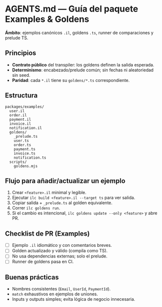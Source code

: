 # AGENTS.md — Guía del paquete **Examples & Goldens**

**Ámbito**: ejemplos canónicos `.il`, goldens `.ts`, runner de comparaciones y prelude TS.

## Principios

- **Contrato público** del transpiler: los goldens definen la salida esperada.
- **Determinismo**: encabezado/prelude común; sin fechas ni aleatoriedad sin seed.
- **Paridad**: cada `*.il` tiene su `goldens/*.ts` correspondiente.

## Estructura

```tree
packages/examples/
  user.il
  order.il
  payment.il
  invoice.il
  notification.il
  goldens/
    _prelude.ts
    user.ts
    order.ts
    payment.ts
    invoice.ts
    notification.ts
  scripts/
    goldens.mjs
```

## Flujo para añadir/actualizar un ejemplo

1. Crear `<feature>.il` minimal y legible.
2. Ejecutar `ilc build <feature>.il --target ts` para ver salida.
3. Copiar salida + `_prelude.ts` al golden equivalente.
4. Correr `ilc goldens run`.
5. Si el cambio es intencional, `ilc goldens update --only <feature>` y abre PR.

## Checklist de PR (Examples)

- [ ] Ejemplo `.il` idiomático y con comentarios breves.
- [ ] Golden actualizado y válido (compila como TS).
- [ ] No usa dependencias externas; solo el prelude.
- [ ] Runner de goldens pasa en CI.

## Buenas prácticas

- Nombres consistentes (`Email`, `UserId`, `PaymentId`).
- `match` exhaustivos en ejemplos de uniones.
- Inputs y outputs simples; evita lógica de negocio innecesaria.
